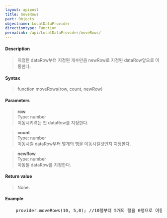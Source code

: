 ```yaml
---
layout: apipost
title: moveRows
part: Objects
objectname: LocalDataProvider
directiontype: Function
permalink: /api/LocalDataProvider/moveRows/
---
```



#### Description

> 지정된 dataRow부터 지정된 개수만큼 newRow로 지정된 dataRow앞으로 이동한다.
> 

#### Syntax

> function moveRows(row, count, newRow)

#### Parameters

> **row**  
> Type: number  
> 이동시키려는 첫 dataRow를 지정한다.

> **count**  
> Type: number  
> 이동시킬 dataRow부터 몇개의 행을 이동시킬것인지 지정한다.

> **newRow**  
> Type: number  
> 이동될 dataRow를 지정한다.

#### Return value

> None.

#### Example

<pre class="prettyprint">
    provider.moveRows(10, 5,0); //10행부터 5개의 행을 0행으로 이동
</pre>

